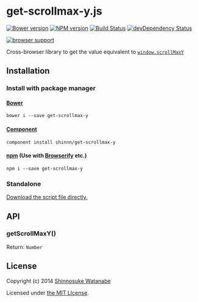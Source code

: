 # get-scrollmax-y.js

[![Bower version](https://badge.fury.io/bo/get-scrollmax-y.svg)](http://badge.fury.io/bo/get-scrollmax-y)
[![NPM version](https://badge.fury.io/js/get-scrollmax-y.svg)](http://badge.fury.io/js/get-scrollmax-y)
[![Build Status](https://travis-ci.org/shinnn/get-scrollmax-y.js.svg?branch=master)](https://travis-ci.org/shinnn/get-scrollmax-y.js)
[![devDependency Status](https://david-dm.org/shinnn/get-scrollmax-y.js/dev-status.svg)](https://david-dm.org/shinnn/get-scrollmax-y.js#info=devDependencies)

[![browser support](https://ci.testling.com/shinnn/get-scrollmax-y.js.png)](https://ci.testling.com/shinnn/get-scrollmax-y.js)

Cross-browser library to get the value equivalent to [`window.scrollMaxY`](https://developer.mozilla.org/docs/Web/API/window.scrollMaxY)

## Installation

### Install with package manager

#### [Bower](http://bower.io/)

```
bower i --save get-scrollmax-y
```

#### [Component](http://component.io/)

```
component install shinnn/get-scrollmax-y
```

#### [npm](https://www.npmjs.org/) (Use with [Browserify](http://browserify.org/) etc.)

```
npm i --save get-scrollmax-y
```
### Standalone

[Download the script file directly.](https://raw.githubusercontent.com/shinnn/get-scrollmax-y.js/master/dist/get-scrollmax-y.js "view raw")

## API

### getScrollMaxY()

Return: `Number`

## License

Copyright (c) 2014 [Shinnosuke Watanabe](https://github.com/shinnn)

Licensed under [the MIT LIcense](./LICENSE).
